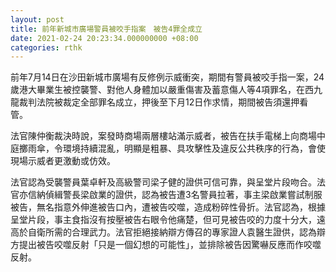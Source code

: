 ```yaml
---
layout: post
title: 前年新城市廣場警員被咬手指案　被告4罪全成立
date: 2021-02-24 20:23:34.000000000 +08:00
categories: rthk
---
```


前年7月14日在沙田新城市廣場有反修例示威衝突，期間有警員被咬手指一案，24歲港大畢業生被控襲警、對他人身體加以嚴重傷害及蓄意傷人等4項罪名，在西九龍裁判法院被裁定全部罪名成立，押後至下月12日作求情，期間被告須還押看管。

法官陳仲衡裁決時說，案發時商場兩層樓站滿示威者，被告在扶手電梯上向商場中庭擲雨傘，令環境持續混亂，明顯是粗暴、具攻擊性及違反公共秩序的行為，會使現場示威者更激動或仿效。

法官認為受襲警員葉卓軒及高級警司梁子健的證供可信可靠，與呈堂片段吻合。法官亦信納偵緝警長梁啟業的證供，認為被告遭3名警員拉著，事主梁啟業嘗試制服被告，無名指意外伸進被告口內，遭被告咬噬，造成粉碎性骨折。法官認為，根據呈堂片段，事主食指沒有按壓被告右眼令他痛楚，但可見被告咬的力度十分大，遠高於自衛所需的合理武力。法官拒絕接納辯方傳召的專家證人袁醫生證供，認為辯方提出被告咬噬反射「只是一個幻想的可能性」，並排除被告因驚嚇反應而作咬噬反射。
